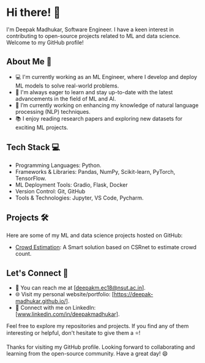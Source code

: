 # Hi there! 👋

I'm Deepak Madhukar, Software Engineer.
I have a keen interest in contributing to open-source projects related to ML and data science.
Welcome to my GitHub profile!

## About Me 🚀

- 💻 I'm currently working as an ML Engineer, where I develop and deploy ML models to solve real-world problems.
- 🌱 I'm always eager to learn and stay up-to-date with the latest advancements in the field of ML and AI.
- 🔭 I’m currently working on enhancing my knowledge of natural language processing (NLP) techniques.
- 📚 I enjoy reading research papers and exploring new datasets for exciting ML projects.

## Tech Stack 💻

- Programming Languages: Python.
- Frameworks & Libraries: Pandas, NumPy, Scikit-learn, PyTorch, TensorFlow.
- ML Deployment Tools: Gradio, Flask, Docker
- Version Control: Git, GitHub
- Tools & Technologies: Jupyter, VS Code, Pycharm.

## Projects 🛠️

Here are some of my ML and data science projects hosted on GitHub:

- [Crowd Estimation](https://github.com/deepak-madhukar/crowd_estimation.git): A Smart solution based on CSRnet to estimate crowd count.

## Let's Connect 🤝

- 📧 You can reach me at [deepakm.ec18@nsut.ac.in].
- 🌐 Visit my personal website/portfolio: [https://deepak-madhukar.github.io/].
- 💼 Connect with me on LinkedIn: [www.linkedin.com/in/deepakmadhukar].

Feel free to explore my repositories and projects. If you find any of them interesting or helpful, don't hesitate to give them a ⭐️!

Thanks for visiting my GitHub profile. Looking forward to collaborating and learning from the open-source community. Have a great day! 😄
